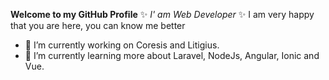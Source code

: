 
**Welcome to my GitHub Profile**  ✨ _I' am Web Developer_ ✨ I am very happy that you are here, you can know me better

- 🔭 I’m currently working on Coresis and Litigius.
- 🌱 I’m currently learning more about Laravel, NodeJs, Angular, Ionic and Vue.
<!--
Here are some ideas to get you started:

- 🔭 I’m currently working on ...
- 🌱 I’m currently learning ...
- 👯 I’m looking to collaborate on ...
- 🤔 I’m looking for help with ...
- 💬 Ask me about ...
- 📫 How to reach me: ...
- 😄 Pronouns: ...
- ⚡ Fun fact: ...


